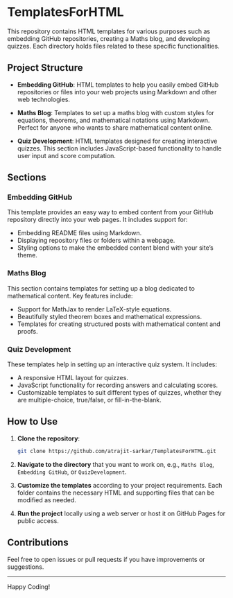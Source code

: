 # TemplatesForHTML

This repository contains HTML templates for various purposes such as embedding GitHub repositories, creating a Maths blog, and developing quizzes. Each directory holds files related to these specific functionalities.

## Project Structure

- **Embedding GitHub**: HTML templates to help you easily embed GitHub repositories or files into your web projects using Markdown and other web technologies.
  
- **Maths Blog**: Templates to set up a maths blog with custom styles for equations, theorems, and mathematical notations using Markdown. Perfect for anyone who wants to share mathematical content online.

- **Quiz Development**: HTML templates designed for creating interactive quizzes. This section includes JavaScript-based functionality to handle user input and score computation.

## Sections

### Embedding GitHub
This template provides an easy way to embed content from your GitHub repository directly into your web pages. It includes support for:
- Embedding README files using Markdown.
- Displaying repository files or folders within a webpage.
- Styling options to make the embedded content blend with your site’s theme.

### Maths Blog
This section contains templates for setting up a blog dedicated to mathematical content. Key features include:
- Support for MathJax to render LaTeX-style equations.
- Beautifully styled theorem boxes and mathematical expressions.
- Templates for creating structured posts with mathematical content and proofs.

### Quiz Development
These templates help in setting up an interactive quiz system. It includes:
- A responsive HTML layout for quizzes.
- JavaScript functionality for recording answers and calculating scores.
- Customizable templates to suit different types of quizzes, whether they are multiple-choice, true/false, or fill-in-the-blank.

## How to Use

1. **Clone the repository**:
    ```bash
    git clone https://github.com/atrajit-sarkar/TemplatesForHTML.git
    ```

2. **Navigate to the directory** that you want to work on, e.g., `Maths Blog`, `Embedding GitHub`, or `QuizDevelopment`.

3. **Customize the templates** according to your project requirements. Each folder contains the necessary HTML and supporting files that can be modified as needed.

4. **Run the project** locally using a web server or host it on GitHub Pages for public access.

## Contributions
Feel free to open issues or pull requests if you have improvements or suggestions.

---

Happy Coding!
